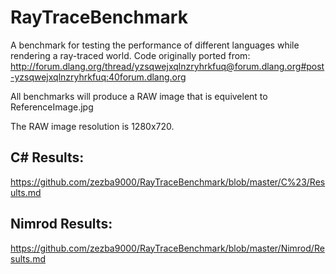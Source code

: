RayTraceBenchmark
=================

A benchmark for testing the performance of different languages while rendering a ray-traced world.
Code originally ported from: http://forum.dlang.org/thread/yzsqwejxqlnzryhrkfuq@forum.dlang.org#post-yzsqwejxqlnzryhrkfuq:40forum.dlang.org


All benchmarks will produce a RAW image that is equivelent to ReferenceImage.jpg

The RAW image resolution is 1280x720.

C# Results:
---
https://github.com/zezba9000/RayTraceBenchmark/blob/master/C%23/Results.md

Nimrod Results:
---
https://github.com/zezba9000/RayTraceBenchmark/blob/master/Nimrod/Results.md

